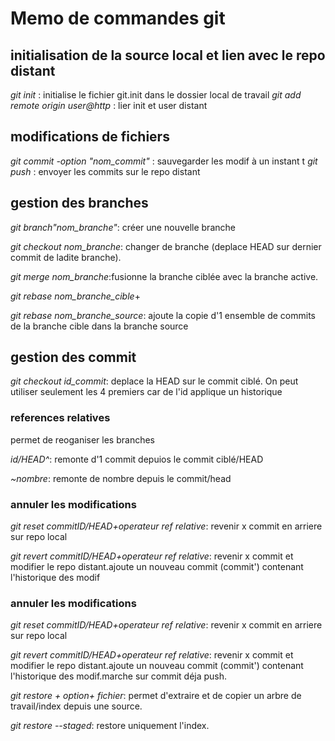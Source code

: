 # **Memo de commandes git**

## **initialisation de la source local et lien avec le repo distant**

*git init* : initialise le fichier git.init dans le dossier local de travail
*git add remote origin user@http* : lier init et user distant

## **modifications de fichiers**

*git commit -option "nom_commit"* : sauvegarder les modif à un instant t
*git push* : envoyer les commits sur le repo distant

## **gestion des branches**

*git branch"nom_branche"*: créer une nouvelle branche

*git checkout nom_branche*: changer de branche (deplace HEAD sur dernier commit de ladite branche).

*git merge nom_branche*:fusionne la branche ciblée avec la branche active.

*git rebase nom_branche_cible*+

*git rebase nom_branche_source*: ajoute la copie d'1 ensemble de commits de la branche cible dans la branche source

## **gestion des commit**

*git checkout id_commit*: deplace la HEAD sur le commit ciblé. On peut utiliser seulement les 4 premiers car de l'id applique un historique

### **references relatives**

permet de reoganiser les branches

*id/HEAD^*: remonte d'1 commit depuios le commit ciblé/HEAD

*~nombre*: remonte de nombre depuis le commit/head

### **annuler les modifications**

*git reset commitID/HEAD+operateur ref relative*: revenir x commit en arriere sur repo local

*git revert commitID/HEAD+operateur ref relative*: revenir x commit et modifier le repo distant.ajoute un nouveau commit (commit') contenant l'historique des modif

### **annuler les modifications**

*git reset commitID/HEAD+operateur ref relative*: revenir x commit en arriere sur repo local

*git revert commitID/HEAD+operateur ref relative*: revenir x commit et modifier le repo distant.ajoute un nouveau commit (commit') contenant l'historique des modif.marche sur commit déja push.

*git restore + option+ fichier*: permet d'extraire et de copier un arbre de travail/index depuis une source.

*git restore --staged*: restore uniquement l'index.


